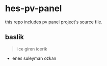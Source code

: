 # hes-pv-panel
this repo includes pv panel project's source file.

## baslik
> ice giren icerik
- enes suleyman ozkan

